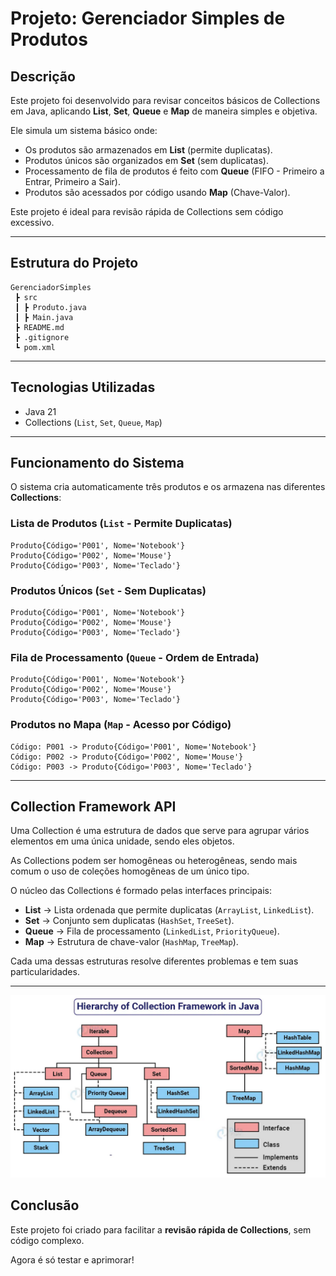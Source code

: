 # Projeto: Gerenciador Simples de Produtos

## Descrição
Este projeto foi desenvolvido para revisar conceitos básicos de Collections em Java, aplicando **List**, **Set**, **Queue** e **Map** de maneira simples e objetiva.

Ele simula um sistema básico onde:
- Os produtos são armazenados em **List** (permite duplicatas).
- Produtos únicos são organizados em **Set** (sem duplicatas).
- Processamento de fila de produtos é feito com **Queue** (FIFO - Primeiro a Entrar, Primeiro a Sair).
- Produtos são acessados por código usando **Map** (Chave-Valor).

Este projeto é ideal para revisão rápida de Collections sem código excessivo.

---

## Estrutura do Projeto
```
GerenciadorSimples
 ┣ src
 ┃ ┣ Produto.java
 ┃ ┣ Main.java
 ┣ README.md
 ┣ .gitignore
 ┗ pom.xml
```

---

## Tecnologias Utilizadas
- Java 21
- Collections (`List`, `Set`, `Queue`, `Map`)

---

## Funcionamento do Sistema

O sistema cria automaticamente três produtos e os armazena nas diferentes **Collections**:

### Lista de Produtos (`List` - Permite Duplicatas)
```
Produto{Código='P001', Nome='Notebook'}
Produto{Código='P002', Nome='Mouse'}
Produto{Código='P003', Nome='Teclado'}
```

### Produtos Únicos (`Set` - Sem Duplicatas)
```
Produto{Código='P001', Nome='Notebook'}
Produto{Código='P002', Nome='Mouse'}
Produto{Código='P003', Nome='Teclado'}
```

### Fila de Processamento (`Queue` - Ordem de Entrada)
```
Produto{Código='P001', Nome='Notebook'}
Produto{Código='P002', Nome='Mouse'}
Produto{Código='P003', Nome='Teclado'}
```

### Produtos no Mapa (`Map` - Acesso por Código)
```
Código: P001 -> Produto{Código='P001', Nome='Notebook'}
Código: P002 -> Produto{Código='P002', Nome='Mouse'}
Código: P003 -> Produto{Código='P003', Nome='Teclado'}
```

---

## Collection Framework API
Uma Collection é uma estrutura de dados que serve para agrupar vários elementos em uma única unidade, sendo eles objetos.

As Collections podem ser homogêneas ou heterogêneas, sendo mais comum o uso de coleções homogêneas de um único tipo.

O núcleo das Collections é formado pelas interfaces principais:
- **List** → Lista ordenada que permite duplicatas (`ArrayList`, `LinkedList`).
- **Set** → Conjunto sem duplicatas (`HashSet`, `TreeSet`).
- **Queue** → Fila de processamento (`LinkedList`, `PriorityQueue`).
- **Map** → Estrutura de chave-valor (`HashMap`, `TreeMap`).

Cada uma dessas estruturas resolve diferentes problemas e tem suas particularidades.

---
![img.png](img.png)


## Conclusão
Este projeto foi criado para facilitar a **revisão rápida de Collections**, sem código complexo.

Agora é só testar e aprimorar!







